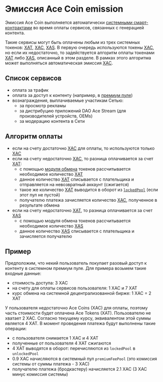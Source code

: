 # Эмиссия Ace Coin emission


Эмиссия Ace Coin выполняется автоматически [системными смарт-контрактами][1] во время
оплаты сервисов, связанных с генерацией контента.

Такие сервисы могут быть оплачены любым из трех системных токенов: [XAT][6], [XAC][5], [XAS][7]. В первую очередь
используются токены [XAC][5], но если их недостаточно, то задействуется алгоритм
оплаты токенами [XAT][6] либо [XAS][7], описанный в этом разделе. В рамках этого алгоритма
может выполняться автоматическая эмиссия [XAC][5].


## Список сервисов

- оплата за трафик
- оплата за доступ к контенту (например, в [премиум пуле][2])
- вознаграждения, выплачиваемые участикам Сетью:
    - за просмотр рекламы
    - за дистрибуцию приложений DAO Ace Stream (для производителей устройств, OEMs)
    - за модерацию контента в Сети


## Алгоритм оплаты

- если на счету достаточно [XAC][5] для оплаты, то используются только [XAC][5]
- если на счету недостаточно [XAC][5], то разница оплачивается за счет [XAT][6]:
    - с помощью [модуля обмена][3] токенов рассчитывается необходимое количество [XAT][6]
    - данное количество [XAT][6] списывается с плательщика и отправляется на невозвратный аккаунт (сжигается)
    - такое же количество [XAT][6] выводится в оборот из [`lockedPool`][4] (если этот пул не пустой)
    - получателю платежа зачисляется количество [XAC][5], полученное в результате обмена
- если на счету недостаточно [XAT][6], то разница оплачивается за счет [XAS][7]
    - с помощью модуля обмена токенов рассчитывается необходимое количество [XAS][7]
    - данное количество [XAS][7] списывается с плательщика и зачисляется получателю


## Пример

Предположим, что некий пользователь покупает разовый доступ к контенту в системном премиум пуле.
Для примера возьмем такие входные данные:

- стоимость доступа: 3 XAC
- на счету для оплаты сервисов пользователя: 1 XAC и 7 XAT
- курс обмена на системной децентрализованной бирже: 1 XAC = 2 XAT

У пользователя недостаточно Ace Coins (XAC) для оплаты, поэтому часть стоимости будет оплачена Ace Tokens (XAT).
Пользователю не хватает 2 XAC.
Согласно текущему курсу, эквивалентом этой суммы является 4 XAT.
В момент проведения платежа будут выполнены такие операции:

- с пользователя снимается 1 XAC и 4 XAT
- полученные от пользователя 4 XAT сжигаются
- 4 XAT выводятся в оборот: перечисляются из `lockedPool` в `unlockedPool`
- 0.9 XAC начисляются в системный пул `premiumFeePool` (это комиссия системы от суммы платежа - 3 XAC)
- получателю платежа (бродкастеру) начисляется 2.1 XAC (3 XAC минус комиссия системы)


[1]: ../glossary/system-smart-contracts.md
[2]: ../services/premium-pool.md
[3]: exchange.md
[4]: ../glossary/system-pools.md#lockedpool
[5]: ../system-tokens/ace-coin.md
[6]: ../system-tokens/ace-token.md
[7]: ../system-tokens/ace-asset.md
